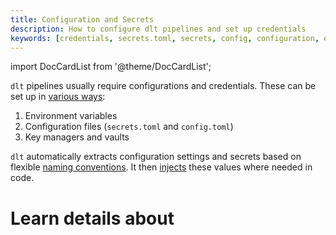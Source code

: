 ```yaml
---
title: Configuration and Secrets
description: How to configure dlt pipelines and set up credentials
keywords: [credentials, secrets.toml, secrets, config, configuration, environment variables]
---
```

import DocCardList from '@theme/DocCardList';

`dlt` pipelines usually require configurations and credentials. These can be set up in [various ways](./setup):

1. Environment variables
2. Configuration files (`secrets.toml` and `config.toml`)
3. Key managers and vaults

`dlt` automatically extracts configuration settings and secrets based on flexible [naming conventions](./setup/#naming-convention). It then [injects](./advanced/#injection-mechanism) these values where needed in code.

# Learn details about

<DocCardList />

